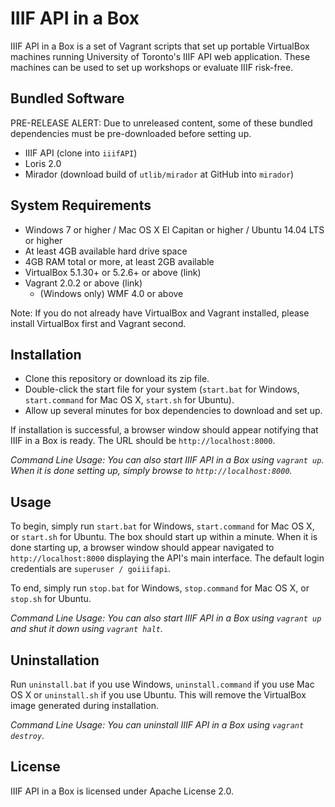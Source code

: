 # IIIF API in a Box

IIIF API in a Box is a set of Vagrant scripts that set up portable VirtualBox machines running University of Toronto's IIIF API web application. These machines can be used to set up workshops or evaluate IIIF risk-free.

## Bundled Software

PRE-RELEASE ALERT: Due to unreleased content, some of these bundled dependencies must be pre-downloaded before setting up. 

- IIIF API (clone into `iiifAPI`)
- Loris 2.0
- Mirador (download build of `utlib/mirador` at GitHub into `mirador`)

## System Requirements

- Windows 7 or higher / Mac OS X El Capitan or higher / Ubuntu 14.04 LTS or higher
- At least 4GB available hard drive space
- 4GB RAM total or more, at least 2GB available
- VirtualBox 5.1.30+ or 5.2.6+ or above (link)
- Vagrant 2.0.2 or above (link)
	- (Windows only) WMF 4.0 or above
	
Note: If you do not already have VirtualBox and Vagrant installed, please install VirtualBox first and Vagrant second.

## Installation

- Clone this repository or download its zip file.
- Double-click the start file for your system (`start.bat` for Windows, `start.command` for Mac OS X, `start.sh` for Ubuntu).
- Allow up several minutes for box dependencies to download and set up.

If installation is successful, a browser window should appear notifying that IIIF in a Box is ready. The URL should be `http://localhost:8000`.

*Command Line Usage: You can also start IIIF API in a Box using `vagrant up`. When it is done setting up, simply browse to `http://localhost:8000`.*

## Usage

To begin, simply run `start.bat` for Windows, `start.command` for Mac OS X, or `start.sh` for Ubuntu. The box should start up within a minute. When it is done starting up, a browser window should appear navigated to `http://localhost:8000` displaying the API's main interface. The default login credentials are `superuser / goiiifapi`.

To end, simply run `stop.bat` for Windows, `stop.command` for Mac OS X, or `stop.sh` for Ubuntu.

*Command Line Usage: You can also start IIIF API in a Box using `vagrant up` and shut it down using `vagrant halt`.*

## Uninstallation

Run `uninstall.bat` if you use Windows, `uninstall.command` if you use Mac OS X or `uninstall.sh` if you use Ubuntu. This will remove the VirtualBox image generated during installation.

*Command Line Usage: You can uninstall IIIF API in a Box using `vagrant destroy`.*

## License

IIIF API in a Box is licensed under Apache License 2.0.

